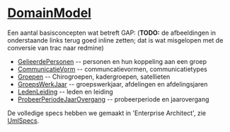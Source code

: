 [DomainModel](DomainModel.md)
===================

Een aantal basisconcepten wat betreft GAP:
(**TODO:** de afbeeldingen in onderstaande links terug goed inline
zetten; dat is wat misgelopen met de conversie van trac naar redmine)

-   [GelieerdePersonen](GelieerdePersonen.md) -- personen en hun koppeling aan een groep
-   [CommunicatieVorm](CommunicatieVorm.md) -- communcatievormen, communicatietypes
-   [Groepen](Groepen.md) -- Chirogroepen, kadergroepen, satellieten
-   [GroepsWerkJaar](GroepsWerkJaar.md) -- groepswerkjaar, afdelingen en
    afdelingsjaren
-   [LedenLeiding](LedenLeiding.md) -- leden en leiding
-   [ProbeerPeriodeJaarOvergang](ProbeerPeriodeJaarOvergang.md) -- probeerperiode en jaarovergang

De volledige specs hebben we gemaakt in 'Enterprise Architect', zie
[UmlSpecs](UmlSpecs.md).
